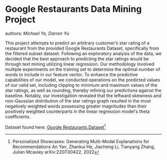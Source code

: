 # Google Restaurants Data Mining Project

authors: *Michael Ye, Darren Yu*

This project attempts to predict an arbitrary customer’s star rating of a restaurant from the provided Google Restaurants Dataset, specifically from the filtered subset dataset. Following an exploratory analysis of the data, we decided that the best approach to predicting the star ratings would be through text mining utilizing linear regression. Our methodology involved multiple experiments on the training set to determine the optimal number of words to include in our feature vector. To enhance the predictive capabilities of our model, we conducted operations on the predicted values of our valid set, including clipping to minimum and maximum values of the star ratings, as well as rounding, thereby refining our predictions against the baseline. Notably, our investigation revealed that the leftward skewness and non-Gaussian distribution of the star ratings graph resulted in the most negatively weighted words possessing greater magnitudes than their positively weighted counterparts in the linear regression model's theta coefficients.

Dataset found here: [Google Restaurants Dataset](https://drive.google.com/drive/folders/1lMyaUW8VgXEojpjiMMrt-VC5uPeZ3al0)[^1]

[^1]: Personalized Showcases: Generating Multi-Modal Explanations for Recommendations
An Yan, Zhankui He, Jiacheng Li, Tianyang Zhang, Julian Mcauley
arXiv:2207.00422, 2022
